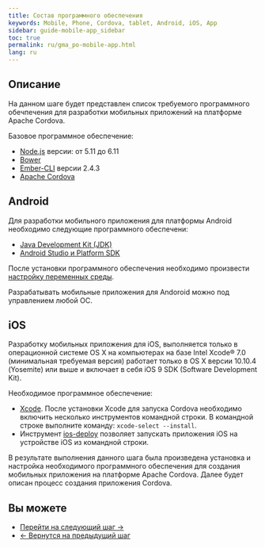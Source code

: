 ```yaml
---
title: Состав программного обеспечения 
keywords: Mobile, Phone, Cordova, tablet, Android, iOS, App
sidebar: guide-mobile-app_sidebar
toc: true
permalink: ru/gma_po-mobile-app.html
lang: ru
---
```


## Описание

На данном шаге будет представлен список требуемого программного обечпечения для разработки мобильных приложений на платформе Apache Cordova.

Базовое программное обеспечение:
- [Node.js](https://nodejs.org/en/download/) версии: от 5.11 до 6.11
- [Bower](https://bower.io/#install-bower)
- [Ember-CLI](http://emjs.ru/v2/getting-started/) версии 2.4.3
- [Apache Cordova](https://cordova.apache.org/)

## Android

Для разработки мобильного приложения для платформы Android необходимо следующие программного обеспечени:
- [Java Development Kit (JDK)](http://www.oracle.com/technetwork/java/javase/downloads/jdk8-downloads-2133151.html)
- [Android Studio и Platform SDK](https://developer.android.com/studio/index.html)

После установки программного обеспечения необходимо произвести [настройку переменных среды](https://cordova.apache.org/docs/en/7.x/guide/platforms/android/index.html#setting-environment-variables).

Разрабатывать мобильные приложения для Andoroid можно под управлением любой ОС.  

## iOS

Разработку мобильных приложения для  iOS, выполняется только в операционной системе OS X на компьютерах на базе Intel Xcode® 7.0 (минимальная требуемая версия) работает только в OS X версии 10.10.4 (Yosemite) или выше и включает в себя iOS 9 SDK (Software Development Kit).

Необходимое программное обеспечение:
- [Xcode](https://itunes.apple.com/us/app/xcode/id497799835?mt=12). После установки Xcode для запуска Cordova необходимо включить несколько инструментов командной строки. В командной строке выполните команду: `xcode-select --install`.
- Инструмент [ios-deploy](https://www.npmjs.com/package/ios-deploy) позволяет запускать приложения iOS на устройстве iOS из командной строки.

В результате выполнения данного шага была произведена установка и настройка необходимого программного обеспечения для создания мобильных приложения на платформе Apache Cordova. Далее будет описан процесс создания приложения Cordova.

## Вы можете

* [Перейти на следующий шаг ->](gma_create-mobile-app.html)
* [<- Вернутся на предыдущий шаг](gms_architecture-mobile-app.html)